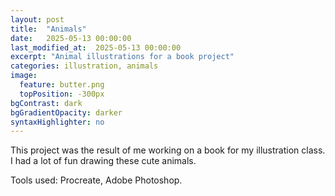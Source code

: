 ```yaml
---
layout: post
title:  "Animals"
date:   2025-05-13 00:00:00
last_modified_at:  2025-05-13 00:00:00
excerpt: "Animal illustrations for a book project"
categories: illustration, animals
image:
  feature: butter.png
  topPosition: -300px
bgContrast: dark
bgGradientOpacity: darker
syntaxHighlighter: no
---
```


<div class="img img--halfContainer img--6xLeading" style="background-image: url({{ site.baseurl_posts_img }}animals/ant2.png);"></div>
<div class="img img--halfContainer img--6xLeading" style="background-image: url({{ site.baseurl_posts_img }}animals/bee2.png);"></div>
<div class="img img--halfContainer img--6xLeading" style="background-image: url({{ site.baseurl_posts_img }}animals/butter.png);"></div>
<div class="img img--halfContainer img--6xLeading" style="background-image: url({{ site.baseurl_posts_img }}animals/hond.png);"></div>
<div class="img img--fullContainer img--14xLeading" style="background-image: url({{ site.baseurl_posts_img }}animals/lantarn.png);"></div>


This project was the result of me working on a book for my illustration class. I had a lot of fun drawing these cute animals.

Tools used: Procreate, Adobe Photoshop.